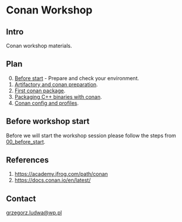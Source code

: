 # Conan Workshop

## Intro

Conan workshop materials.

## Plan

0. [Before start](src/00_before_start) -  Prepare and check your environment.
1. [Artifactory and conan preparation](src/01_artifactory_conan_preparation).
2. [First conan package](src/02_first_conan_package).
3. [Packaging C++ binaries with conan](src/03_packaging_cpp_binaries).
4. [Conan config and profiles](src/04_conan_config_and_profiles).

## Before workshop start

Before we will start the workshop session please follow the steps from
[00_before_start](src/00_before_start/README.md).

## References

1. https://academy.jfrog.com/path/conan
2. https://docs.conan.io/en/latest/

## Contact

grzegorz.ludwa@wp.pl
